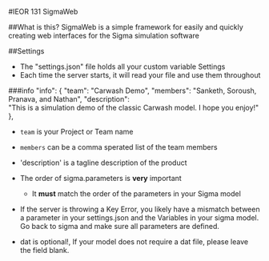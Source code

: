 #IEOR 131 SigmaWeb

##What is this?
SigmaWeb is a simple framework for easily and quickly creating web interfaces for the Sigma simulation software

##Settings
- The "settings.json" file holds all your custom variable Settings
- Each time the server starts, it will read your file and use them throughout

###info
    "info": {
        "team":   "Carwash Demo",
        "members":   "Sanketh, Soroush, Pranava, and Nathan",
        "description":  
            "This is a simulation demo of the classic Carwash model. I hope you enjoy!"
    },

- `team` is your Project or Team name
- `members` can be a comma sperated list of the team members
- 'description' is a tagline description of the product




- The order of sigma.parameters is **very** important
    - It **must** match the order of the parameters in your Sigma model
- If the server is throwing a Key Error, you likely have a mismatch between a parameter in your settings.json and the Variables in your sigma model. Go back to sigma and make sure all parameters are defined.

- dat is optional!, If your model does not require a dat file, please leave the field blank.
